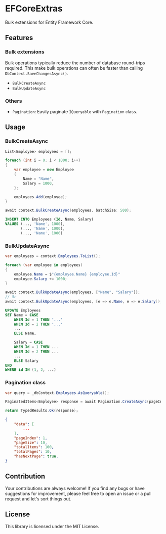 # EFCoreExtras

Bulk extensions for Entity Framework Core.

## Features

### Bulk extensions

Bulk operations typically reduce the number of database round-trips required. This make bulk operations can often be faster than calling `DbContext.SaveChangesAsync()`.

- `BulkCreateAsync`
- `BulkUpdateAsync`

### Others

- `Pagination`: Easily paginate `IQueryable` with `Pagination` class.


## Usage

### BulkCreateAsync

```cs
List<Employee> employees = [];

foreach (int i = 0; i < 1000; i++)
{
    var employee = new Employee
    {
        Name = "Name",
        Salary = 1000,
    };

    employees.Add(employee);
}

await context.BulkCreateAsync(employees, batchSize: 500);
```

```sql
INSERT INTO Employees (Id, Name, Salary)
VALUES (..., 'Name', 1000),
       (..., 'Name', 1000),
       (..., 'Name', 1000)
```

### BulkUpdateAsync

```cs
var employees = context.Employees.ToList();

foreach (var employee in employees)
{
    employee.Name = $"{employee.Name} {employee.Id}"
    employee.Salary += 1000;
}

await context.BulkUpdateAsync(employees, ["Name", "Salary"]);
// Or
await context.BulkUpdateAsync(employees, [e => e.Name, e => e.Salary]);
```

```sql
UPDATE Employees 
SET Name = CASE 
    WHEN Id = 1 THEN '...'
    WHEN Id = 2 THEN '...'
    ...
    ELSE Name,

    Salary = CASE
    WHEN Id = 1 THEN ...
    WHEN Id = 2 THEN ...
    ...
    ELSE Salary
END
WHERE id IN (1, 2, ...)
```

### Pagination class

```cs
var query = _dbContext.Employees.AsQueryable();

PaginatedItems<Employee> response = await Pagination.CreateAsync(pageIndex: 1, pageSize: 10, query);

return TypedResults.Ok(response);
```

```json
{
    "data": [
        ...
    ],
    "pageIndex": 1,
    "pageSize": 10,
    "totalItems": 100,
    "totalPages": 10,
    "hasNextPage": true,
}
```

## Contribution
Your contributions are always welcome! If you find any bugs or have suggestions for improvement, please feel free to open an issue or a pull request and let's sort things out.

## License
This library is licensed under the MIT License.

